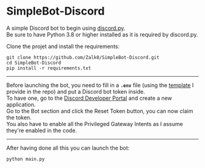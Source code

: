 #     SimpleBot-Discord

A simple Discord bot to begin using [discord.py](https://github.com/Rapptz/discord.py).  
Be sure to have Python 3.8 or higher installed as it is required by discord.py.

Clone the projet and install the requirements:

```
git clone https://github.com/Zalk0/SimpleBot-Discord.git
cd SimpleBot-Discord
pip install -r requirements.txt
```

---
Before launching the bot, you need to fill in a **`.env`** file (using the [template](https://github.com/Zalk0/SimpleBot-Discord/blob/main/.env.template)
I provide in the repo) and put a Discord bot token inside.  
To have one, go to the [Discord Developer Portal](https://discord.com/developers) and create a new application.  
Go to the Bot section and click the Reset Token button, you can now claim the token.  
You also have to enable all the Privileged Gateway Intents as I assume they're enabled in the code.

---
After having done all this you can launch the bot:

```
python main.py
```
